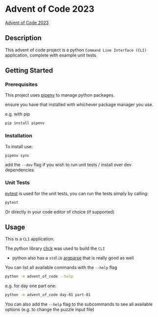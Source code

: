 # Advent of Code 2023


[Advent of Code 2023](https://adventofcode.com/2023)


## Description

This advent of code project is a python `Command Line Interface (CLI)` application, complete with example unit tests 

## Getting Started


### Prerequisites

This project uses [pipenv](https://pipenv.pypa.io/en/latest/) to manage python packages.

ensure you have that installed with whichever package manager you use.

e.g. with pip
```bash
pip install pipenv
```

### Installation

To install use:
```bash
pipenv sync
```

add the `--dev` flag if you wish to run unit tests / install over dev dependencies

### Unit Tests

[pytest](https://docs.pytest.org/en/7.4.x/) is used for the unit tests, you can run the tests simply by calling:
```bash
pytest
```

Or directly in your code editor of choice (if supported)

## Usage

This is a `CLI` application.

The python library [click](https://click.palletsprojects.com/en/8.1.x/) was used to build the `CLI`

  - python also has a `stdlib` [argparse](https://docs.python.org/3/library/argparse.html) that is really good as well

You can list all available commands with the `--help` flag

```bash
python -m advent_of_code --help
```

e.g. for day one part one:
```bash
python -m advent_of_code day-01 part-01
```


You can also add the `--help` flag to the subcommands to see all available options (e.g. to change the puzzle input file)